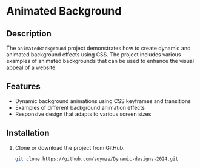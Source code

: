 # Animated Background

## Description
The `animatedBackground` project demonstrates how to create dynamic and animated background effects using CSS. The project includes various examples of animated backgrounds that can be used to enhance the visual appeal of a website.

## Features
- Dynamic background animations using CSS keyframes and transitions
- Examples of different background animation effects
- Responsive design that adapts to various screen sizes

## Installation
1. Clone or download the project from GitHub.
   ```bash
   git clone https://github.com/soymze/Dynamic-designs-2024.git
